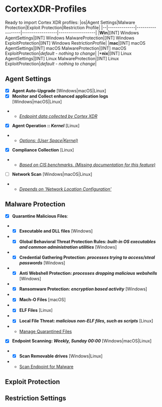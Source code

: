 # CortexXDR-Profiles
Ready to import Cortex XDR profiles:
|os|Agent Settings|Malware Protection|Exploit Protection|Restriction Profile|
|--|--------------|------------------|------------------|-------------------|
|**Win**|[INT] Windows AgentSettings|[INT] Windows MalwareProtection|[INT] Windows ExploitProtection|[INT] Windows RestrictionProfile|
|**mac**|[INT] macOS AgentSettings|[INT] macOS MalwareProtection|[INT] macOS ExploitProtection|*default - nothing to change*|
|***nix**|[INT] Linux AgentSettings|[INT] Linux MalwareProtection|[INT] Linux ExploitProtection|*default - nothing to change*|

## Agent Settings
- [x] **Agent Auto-Upgrade** [Windows|macOS|Linux]
- [x] **Monitor and Collect enhanced application logs** [Windows|macOS|Linux]
- - *[Endpoint data collected by Cortex XDR](https://docs.paloaltonetworks.com/cortex/cortex-xdr/cortex-xdr-pro-admin/endpoint-security/customizable-agent-settings/endpoint-data-collected-by-cortex-xdr)*
- [x] **Agent Operation :: _Kernel_** [Linux] 
- - *[Options: (User Space|Kernel)](https://docs.paloaltonetworks.com/cortex/cortex-xdr/cortex-xdr-pro-admin/endpoint-security/customizable-agent-settings/add-agent-settings-profile#id17AHKE0N00P_id8dc924cc-2be3-4b26-895e-30e59bc443ce)*
- [x] **Compliance Collection** [Linux] 
- - *[Based on CIS benchmarks. (Missing documentation for this feature)](https://live.paloaltonetworks.com/t5/cortex-xdr-discussions/compliance-dashboard/td-p/517226)*
- [ ] **Network Scan** [Windows|macOS|Linux] 
- - *[Depends on 'Network Location Configuration'](https://docs.paloaltonetworks.com/cortex/cortex-xdr/cortex-xdr-pro-admin/endpoint-security/customizable-agent-settings/add-agent-settings-profile#id17AHKE0N00P_id8dc924cc-2be3-4b26-895e-30e59bc443ce)*

## Malware Protection
- [x] **Quarantine Malicious Files**:
- - [x] **Executable and DLL files** [Windows]
- - [x] **Global Behavioral Threat Protection Rules: _built-in OS executables and common administration utilities_** [Windows]
- - [x] **Credential Gathering Protection: _processes trying to access/steal passwords_** [Windows]
- - [x] **Anti Webshell Protection: _processes dropping malicious webshells_** [Windows]
- - [x] **Ransomware Protection: _encryption based activity_** [Windows]
- - [x] **Mach-O Files** [macOS]
- - [x] **ELF Files** [Linux]
- - [x] **Local File Threat: _malicious non-ELF files, such as scripts_** [Linux]
- - [Manage Quarantined Files](https://docs.paloaltonetworks.com/cortex/cortex-xdr/cortex-xdr-pro-admin/investigation-and-response/investigate-files/manage-quarantined-files)
- [x] **Endpoint Scanning: _Weekly, Sunday 00:00_** [Windows|macOS|Linux]
- - [x] **Scan Removable drives** [Windows|Linux]
- - [Scan Endpoint for Malware](https://docs.paloaltonetworks.com/cortex/cortex-xdr/cortex-xdr-prevent-admin/investigation-and-response/investigate-endpoints/scan-endpoint-for-malware)

## Exploit Protection


## Restriction Settings
